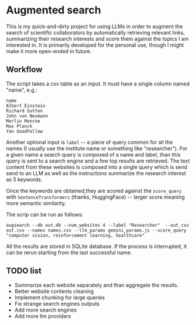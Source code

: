 # Augmented search

This is my quick-and-dirty project for using LLMs in order to augment the search of scientific collaborators
by automatically retrieving relevant links, summarizing their research interests and score them against the topics I am interested in. 
It is primarily developed for the personal use, though I might make it more open-ended in future.


## Workflow

The script takes a csv table as an input. It must have a single column named "name", e.g.:

```csv
name
Albert Einstein
Richard Sutton
John von Neumann
Merlin Monroe
Max Planck
Yan GoodFellow
```

Another optional input is `label` -- a piece of query common for all the names (I usually use the institute name or something like "researcher"). 
For a given name a search query is composed of a name and label, than this query is sent to a search engine and a few top results are retrieved. 
The text content from these websites is composed into a single query which is send send to an LLM as well 
as the instructions summarize the research interest as 5 keywords.

Once the keywords are obtained,they are scored against the `score_query` with `SentenceTransformers` (thanks, HuggingFace) -- 
larger score meaning more semantic similarity.

The scrip can be run as follows:

```
augsearch --db out.db --num_websites 4 --label "Researcher"  --out_csv out.csv --names names.csv --llm_params gemini_params.js --score_query "computer vision, reinforcement learning, healthcare"
```

All the results are stored in SQLite database. If the process is interrupted, it can be rerun starting from the last successful name.

## TODO list

* Summarize each website separately and than aggregate the results.
* Better website contents cleaning 
* Implement chunking for large queries
* Fix strange search engines outputs
* Add more search engines
* Add more llm providers